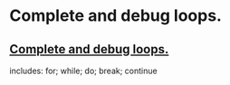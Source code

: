 # Complete and debug loops.

## [Complete and debug loops.](./example.js)
includes: for; while; do; break; continue
